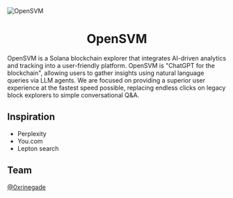 <img alt="OpenSVM" src="https://pbs.twimg.com/media/GfyoZHgasAAd0mT?format=jpg&name=medium">
<h1 align="center">OpenSVM</h1>

OpenSVM is a Solana blockchain explorer that integrates AI-driven analytics and tracking into a user-friendly platform. 
OpenSVM is "ChatGPT for the blockchain", allowing users to gather insights using natural language queries via LLM agents. 
We are focused on providing a superior user experience at the fastest speed possible, replacing endless clicks on legacy block explorers to simple conversational Q&A.

## Inspiration

- Perplexity
- You.com
- Lepton search

## Team
[@0xrinegade](https://x.com/0xrinegade)
